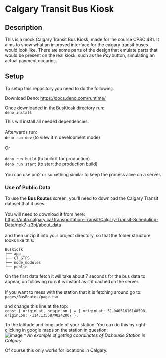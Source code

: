 # Calgary Transit Bus Kiosk

## Description
This is a mock Calgary Transit Bus Kiosk, made for the course CPSC 481. It aims to show what an improved interface for the calgary transit buses would look like.
There are some parts of the design that emulate parts that would be present on the real kiosk, such as the _Pay_ button, simulating an actual payment occuring.

## Setup
To setup this repository you need to do the following.

Download Deno:
https://docs.deno.com/runtime/

Once downloaded in the BusKiosk directory run:<br/>
`deno install`

This will install all needed dependencies.<br/><br/>
Afterwards run:<br/>
`deno run dev` (to view it in development mode)<br/>
<br/>
Or<br/>
<br/>
`deno run build` (to build it for production)<br/>
`deno run start` (to start the production build)<br/>
<br/>
You can use pm2 or something similar to keep the process alive on a server.<br/>

### Use of Public Data
To use the **Bus Routes** screen, you'll need to download the Calgary Transit dataset that it uses.<br/>
<br/>
You will need to download it from here:<br/>
https://data.calgary.ca/Transportation-Transit/Calgary-Transit-Scheduling-Data/npk7-z3bj/about_data<br/>
<br/>
and then unzip it into your project directory, so that the folder structure looks like this:
```
BusKiosk
├── app
├── CT_GTFS
├── node_modules
└── public
```
On the first data fetch it will take about 7 seconds for the bus data to appear, on following runs it is instant as it it cached on the server.<br/>
<br/>
If you want to mess with the station that it is fetching around go to:<br/>
`pages/BusRoutes/page.tsx`

and change this line at the top:<br/>
`const { originLat, originLon } = { originLat: 51.04051616148598, originLon: -114.13558790242007 };`

To the latitude and longitude of your station. You can do this by right-clicking in google maps on the station in question:<br/>
![image](https://github.com/user-attachments/assets/68521a1c-8243-4df3-b3d5-bf844b25a2e4)
_^ An example of getting coordinates of Dalhousie Station in Calgary_

Of course this only works for locations in Calgary.
